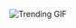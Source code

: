 ![Trending GIF](https://media3.giphy.com/media/YYKoJL28YtscdUTGWA/giphy.gif?cid=8bb21772sg2s1etngd9vm57tr3s67op4encmagzd8elq56j2&ep=v1_gifs_search&rid=giphy.gif&ct=g)
